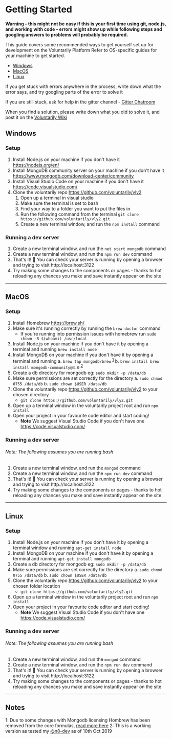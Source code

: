 # Getting Started

**Warning - this might not be easy if this is your first time using git, node.js, and working with code - errors might show up while following steps and googling answers to problems will probably be required.**

This guide covers some recommended ways to get yourself set up for development on the Voluntarily Platform
Refer to OS-specific guides for your machine to get started.
* [Windows](#windows)
* [MacOS](#macos)
* [Linux](#linux)


If you get stuck with errors anywhere in the process, write down what the error says, and try googling parts of the error to solve it

If you are still stuck, ask for help in the gitter channel - [Gitter Chatroom](https://gitter.im/voluntarily/community "Chatroom")

When you find a solution, please write down what you did to solve it, and post it on the [Voluntarily Wiki](https://voluntarily.atlassian.net/servicedesk/customer/portal/2/group/3/create/16 "Wiki")


## Windows


### Setup
1. Install Node.js on your machine if you don't have it https://nodejs.org/en/
2. Install MongoDB community server on your machine if you don't have it https://www.mongodb.com/download-center/community
3. Install Visual Studio Code on your machine if you don't have it https://code.visualstudio.com/
4. Clone the voluntarily repo https://github.com/voluntarily/vly2
    1. Open up a terminal in visual studio
    2. Make sure the terminal is set to bash
    3. Find your way to a folder you want to put the files in
    4. Run the following command from the terminal ```git clone https://github.com/voluntarily/vly2.git```
    5. Create a new terminal window, and run the ```npm install``` command

### Running a dev server
1. Create a new terminal window, and run the ```net start mongodb``` command
2. Create a new terminal window, and run the ```npm run dev``` command
3. That's it! 🎉
You can check your server is running by opening a browser and trying to visit http://localhost:3122
4. Try making some changes to the components or pages - thanks to hot reloading any chances you make and save instantly appear on the site

---


## MacOS

### Setup

1. Install Homebrew https://brew.sh/
2. Make sure it's running correctly by running the `brew doctor` command
    * If you're running into permission issues with homebrew run ```sudo chown -R $(whoami) /usr/local```
4. Install Node.js on your machine if you don't have it by opening a terminal and running ```brew install node```
5. Install MongoDB on your machine if you don't have it by opening a terminal and running
      a. ```brew tap mongodb/brew``` <sup>[1](#myfootnote1)</sup>
      b. ```brew install brew install mongodb-community@4.0``` <sup>[2](#myfootnote2)</sup>
6. Create a db directory for mongodb eg: ```sudo mkdir -p /data/db```
7. Make sure permissions are set correctly for the directory
      a. ```sudo chmod 0755 /data/db```
      b. ```sudo chown $USER /data/db```
9. Clone the voluntarily repo https://github.com/voluntarily/vly2 to your chosen directory
    * ```git clone https://github.com/voluntarily/vly2.git```
10. Open up a terminal window in the voluntarily project root and run ```npm install```
11. Open your project in your favourite code editor and start coding!
    * **Note** We suggest Visual Studio Code if you don't have one https://code.visualstudio.com/


### Running a dev server
###### Note: The following assumes you are running bash
1. Create a new terminal window, and run the ```mongod``` command
2. Create a new terminal window, and run the ```npm run dev``` command
3. That's it! 🎉
You can check your server is running by opening a browser and trying to visit http://localhost:3122
4. Try making some changes to the components or pages - thanks to hot reloading any chances you make and save instantly appear on the site

---

## Linux

### Setup

1. Install Node.js on your machine if you don't have it by opening a terminal window and running ```apt-get install node```
2. Install MongoDB on your machine if you don't have it by opening a terminal and running ```apt-get install mongodb```
3. Create a db directory for mongodb eg: ```sudo mkdir -p /data/db```
4. Make sure permissions are set correctly for the directory
    a. ```sudo chmod 0755 /data/db```
    b. ```sudo chown $USER /data/db```
5. Clone the voluntarily repo https://github.com/voluntarily/vly2 to your chosen folder location
    * ```git clone https://github.com/voluntarily/vly2.git```
6. Open up a terminal window in the voluntarily project root and run ```npm install```
7. Open your project in your favourite code editor and start coding!
    * **Note** We suggest Visual Studio Code if you don't have one https://code.visualstudio.com/

### Running a dev server
###### Note: The following assumes you are running bash
1. Create a new terminal window, and run the ```mongod``` command
2. Create a new terminal window, and run the ```npm run dev``` command
3. That's it! 🎉
You can check your server is running by opening a browser and trying to visit http://localhost:3122
4. Try making some changes to the components or pages - thanks to hot reloading any chances you make and save instantly appear on the site


---

## Notes
<a name="myfootnote1">1</a>: Due to some changes with Mongodb licensing Hombrew has been removed from the core formulas, [read more here](https://hub.packtpub.com/after-red-hat-homebrew-removes-mongodb-from-core-formulas-due-to-its-server-side-public-license-adoption/)
<a name="myfootnote2">2</a>: This is a working version as tested my [@n8-dev](https://github.com/n8-dev) as of 10th Oct 2019
